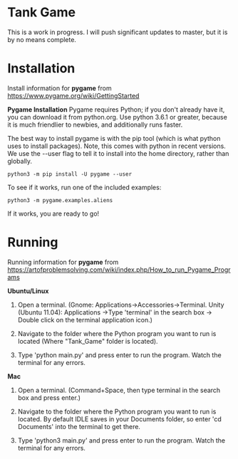 # Tank Game

This is a work in progress. I will push significant updates to master, but it is by no
means complete.

# Installation
Install information for <strong>pygame</strong> from https://www.pygame.org/wiki/GettingStarted

<strong>Pygame Installation</strong>
Pygame requires Python; if you don't already have it, you can download it from python.org. Use python 3.6.1 or greater, because it is much friendlier to newbies, and additionally runs faster.

The best way to install pygame is with the pip tool (which is what python uses to install packages). Note, this comes with python in recent versions. We use the --user flag to tell it to install into the home directory, rather than globally.

    python3 -m pip install -U pygame --user

To see if it works, run one of the included examples:

    python3 -m pygame.examples.aliens

If it works, you are ready to go!


# Running
Running information for <strong>pygame</strong> from https://artofproblemsolving.com/wiki/index.php/How_to_run_Pygame_Programs

<strong>Ubuntu/Linux</strong>
1. Open a terminal. (Gnome: Applications->Accessories->Terminal. Unity (Ubuntu 11.04): Applications ->Type 'terminal' in the search box -> Double click on the terminal application icon.)

2. Navigate to the folder where the Python program you want to run is located (Where "Tank_Game" folder is located).

3. Type 'python main.py' and press enter to run the program. Watch the terminal for any errors.

<strong>Mac</strong>
1. Open a terminal. (Command+Space, then type terminal in the search box and press enter.)

2. Navigate to the folder where the Python program you want to run is located. By default IDLE saves in your Documents folder, so enter 'cd Documents' into the terminal to get there.

3. Type 'python3 main.py' and press enter to run the program. Watch the terminal for any errors.
